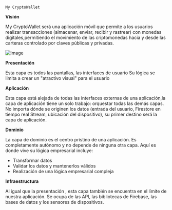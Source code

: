                                                                          My CryptoWallet
**Visión**

My CryptoWallet será una aplicación móvil que permite a los usuarios realizar  transacciones (almacenar, enviar, recibir y rastrear) con monedas digitales,permitiendo el movimiento de las criptomonedas hacia y desde las carteras controlado por claves públicas y privadas.

![image](https://user-images.githubusercontent.com/65565908/123196751-1b0a0800-d470-11eb-981b-f1283bef0052.png)


**Presentación**

Esta capa es todos las pantallas, las interfaces de usuario Su lógica se limita a crear un "atractivo visual" para el usuario

**Aplicación**

Esta capa está alejada de todas las interfaces externas de una aplicación,la capa de aplicación tiene un solo trabajo: orquestar todas las demás capas. No importa dónde se originen los datos (entrada del usuario, Firestore en tiempo real  Stream, ubicación del dispositivo), su  primer destino será la capa de aplicación.

**Dominio**

La capa de dominio es el  centro prístino  de una aplicación. Es completamente autónomo y  no  depende de ninguna otra capa. Aquí es donde vive su lógica empresarial incluye:
- Transformar datos
- Validar los datos y mantenerlos válidos
- Realización de una lógica empresarial compleja

**Infraestructura** 

Al igual que la  presentación , esta capa también se encuentra en el límite de nuestra aplicación. Se ocupa de las API, las bibliotecas de Firebase, las bases de datos y los sensores de dispositivos.


